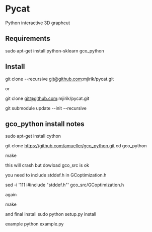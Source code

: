 Pycat
=====

Python interactive 3D graphcut


Requirements
------------

sudo apt-get install python-sklearn
gco_python


Install
-------

git clone --recursive git@github.com:mjirik/pycat.git

or

git clone git@github.com:mjirik/pycat.git

git submodule update --init --recursive

gco_python install notes
------------------------


sudo apt-get install cython

git clone https://github.com/amueller/gco_python.git
cd gco_python

make

this will crash but dowload  gco_src is ok

you need to include stddef.h in GCoptimization.h

sed -i '111 i\#include "stddef.h"' gco_src/GCoptimization.h

again

make

and final install
sudo python setup.py install


example
python example.py
